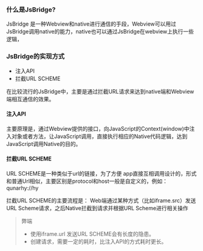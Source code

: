 ### 什么是JsBridge?

JsBridge 是一种Webview和native进行通信的手段，Webview可以用过JsBridge调用native的能力，native也可以通过JsBridge在webview上执行一些逻辑，

### JsBridge的实现方式

- 注入API
- 拦截URL SCHEME

在比较流行的JsBridge中，主要是通过拦截URL请求来达到native端和Webview端相互通信的效果。

#### 注入API
主要原理是，通过Webview提供的接口，向JavaScript的Context(window)中注入对象或者方法，让JavaScript调用，直接执行相应的Native代码逻辑，达到JavaScript调用Native的目的。

#### 拦截URL SCHEME

URL SCHEME是一种类似于url的链接，为了方便 app直接互相调用设计的，形式和普通Url相似，主要区别是protocol和host一般是自定义的，例如： qunarhy://hy

拦截URL SCHEME的主要流程是： Web端通过某种方式（比如iframe.src）发送URL Scheme请求，之后Native拦截到请求并根据URL Scheme进行相关操作

> 弊端
> - 使用iframe.url 发送URL SCHEME会有长度的隐患。
> - 创建请求，需要一定的耗时，比注入API的方式耗时更长。
